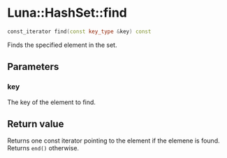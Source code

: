 # Luna::HashSet::find

```c++
const_iterator find(const key_type &key) const
```

Finds the specified element in the set. 



## Parameters
### key
The key of the element to find. 

## Return value
Returns one const iterator pointing to the element if the elemene is found. Returns `end()` otherwise. 

